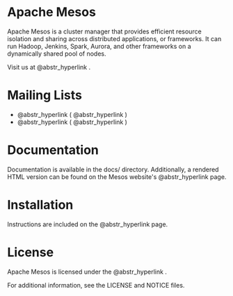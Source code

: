 # Apache Mesos

Apache Mesos is a cluster manager that provides efficient resource isolation and sharing across distributed applications, or frameworks. It can run Hadoop, Jenkins, Spark, Aurora, and other frameworks on a dynamically shared pool of nodes.

Visit us at @abstr_hyperlink .

# Mailing Lists

  * @abstr_hyperlink ( @abstr_hyperlink )
  * @abstr_hyperlink ( @abstr_hyperlink )



# Documentation

Documentation is available in the docs/ directory. Additionally, a rendered HTML version can be found on the Mesos website's @abstr_hyperlink page.

# Installation

Instructions are included on the @abstr_hyperlink page.

# License

Apache Mesos is licensed under the @abstr_hyperlink .

For additional information, see the LICENSE and NOTICE files.
